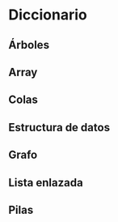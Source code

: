 # Diccionario

## Árboles

## Array

## Colas

## Estructura de datos

## Grafo

## Lista enlazada

## Pilas

